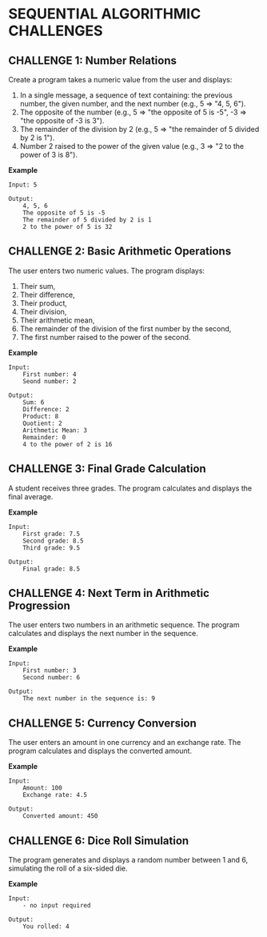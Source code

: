 # SEQUENTIAL ALGORITHMIC CHALLENGES

## CHALLENGE 1: Number Relations
Create a program takes a numeric value from the user and displays:
1. In a single message, a sequence of text containing: the previous number, the given number, and the next number (e.g., 5 => "4, 5, 6").
2. The opposite of the number (e.g., 5 => "the opposite of 5 is -5", -3 => "the opposite of -3 is 3").
3. The remainder of the division by 2 (e.g., 5 => "the remainder of 5 divided by 2 is 1").
4. Number 2 raised to the power of the given value (e.g., 3 => "2 to the power of 3 is 8").

**Example** 
```
Input: 5

Output: 
    4, 5, 6  
    The opposite of 5 is -5  
    The remainder of 5 divided by 2 is 1  
    2 to the power of 5 is 32  
```

## CHALLENGE 2: Basic Arithmetic Operations
The user enters two numeric values. The program displays:
1. Their sum,
2. Their difference,
3. Their product,
4. Their division,
5. Their arithmetic mean,
6. The remainder of the division of the first number by the second,
7. The first number raised to the power of the second.

**Example** 
```
Input: 
    First number: 4
    Seond number: 2

Output: 
    Sum: 6  
    Difference: 2  
    Product: 8  
    Quotient: 2  
    Arithmetic Mean: 3  
    Remainder: 0  
    4 to the power of 2 is 16 
```


## CHALLENGE 3: Final Grade Calculation
A student receives three grades. The program calculates and displays the final average.

**Example** 
```
Input: 
    First grade: 7.5
    Second grade: 8.5
    Third grade: 9.5

Output: 
    Final grade: 8.5  
```

## CHALLENGE 4: Next Term in Arithmetic Progression
The user enters two numbers in an arithmetic sequence. The program calculates and displays the next number in the sequence.

**Example** 
```
Input: 
    First number: 3
    Second number: 6

Output: 
    The next number in the sequence is: 9  
```


## CHALLENGE 5: Currency Conversion
The user enters an amount in one currency and an exchange rate. The program calculates and displays the converted amount.

**Example** 
```
Input: 
    Amount: 100  
    Exchange rate: 4.5

Output: 
    Converted amount: 450   
```


## CHALLENGE 6: Dice Roll Simulation
The program generates and displays a random number between 1 and 6, simulating the roll of a six-sided die.

**Example** 
```
Input:
    - no input required

Output: 
    You rolled: 4
```